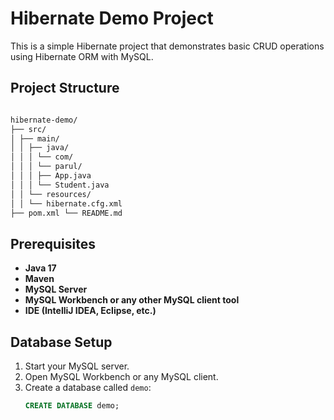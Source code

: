 # Hibernate Demo Project

This is a simple Hibernate project that demonstrates basic CRUD operations using Hibernate ORM with MySQL.

## Project Structure

```bash

hibernate-demo/
├── src/
│ ├── main/
│ │ ├── java/
│ │ │ └── com/
│ │ │ └── parul/
│ │ │ ├── App.java
│ │ │ └── Student.java
│ │ └── resources/
│ │ └── hibernate.cfg.xml
├── pom.xml └── README.md

```

## Prerequisites

- **Java 17**
- **Maven**
- **MySQL Server**
- **MySQL Workbench or any other MySQL client tool**
- **IDE (IntelliJ IDEA, Eclipse, etc.)**

## Database Setup

1. Start your MySQL server.
2. Open MySQL Workbench or any MySQL client.
3. Create a database called `demo`:
   ```sql
   CREATE DATABASE demo;
```
